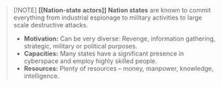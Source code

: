 > [!NOTE] **[[Nation-state actors]]**
> **Nation states** are known to commit everything from industrial espionage to military activities to large scale destructive attacks.
> - **Motivation:** Can be very diverse: Revenge, information gathering, strategic, military or political purposes.
> - **Capacities:** Many states have a significant presence in cyberspace and employ highly skilled people.
> - **Resources:** Plenty of resources – money, manpower, knowledge, intelligence.